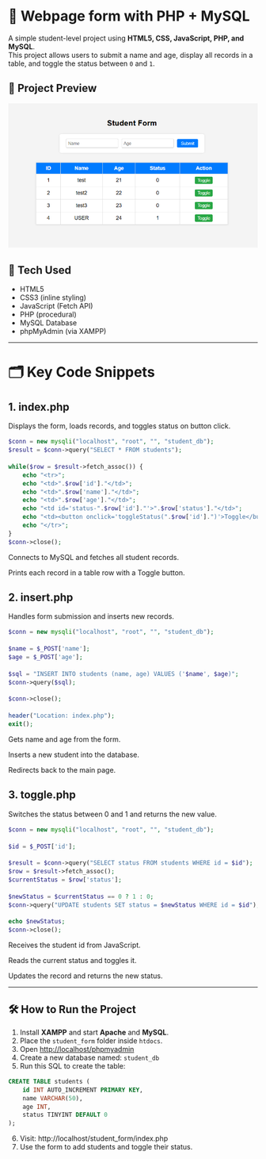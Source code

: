 # 📝 Webpage form with PHP + MySQL
A simple student-level project using **HTML5, CSS, JavaScript, PHP, and MySQL**.  
This project allows users to submit a name and age, display all records in a table, and toggle the status between `0` and `1`.

## 📸 Project Preview

![Page Design](image.png)

## 🔧 Tech Used

- HTML5
- CSS3 (inline styling)
- JavaScript (Fetch API)
- PHP (procedural)
- MySQL Database
- phpMyAdmin (via XAMPP)

---

# 🗂️ Key Code Snippets

## 1. index.php

Displays the form, loads records, and toggles status on button click.
```php
$conn = new mysqli("localhost", "root", "", "student_db");
$result = $conn->query("SELECT * FROM students");

while($row = $result->fetch_assoc()) {
    echo "<tr>";
    echo "<td>".$row['id']."</td>";
    echo "<td>".$row['name']."</td>";
    echo "<td>".$row['age']."</td>";
    echo "<td id='status-".$row['id']."'>".$row['status']."</td>";
    echo "<td><button onclick='toggleStatus(".$row['id'].")'>Toggle</button></td>";
    echo "</tr>";
}
$conn->close();
```

Connects to MySQL and fetches all student records.

Prints each record in a table row with a Toggle button.

## 2. insert.php

Handles form submission and inserts new records.

```php
$conn = new mysqli("localhost", "root", "", "student_db");

$name = $_POST['name'];
$age = $_POST['age'];

$sql = "INSERT INTO students (name, age) VALUES ('$name', $age)";
$conn->query($sql);

$conn->close();

header("Location: index.php");
exit();
```

Gets name and age from the form.

Inserts a new student into the database.

Redirects back to the main page.

## 3. toggle.php

Switches the status between 0 and 1 and returns the new value.

```php
$conn = new mysqli("localhost", "root", "", "student_db");

$id = $_POST['id'];

$result = $conn->query("SELECT status FROM students WHERE id = $id");
$row = $result->fetch_assoc();
$currentStatus = $row['status'];

$newStatus = $currentStatus == 0 ? 1 : 0;
$conn->query("UPDATE students SET status = $newStatus WHERE id = $id");

echo $newStatus;
$conn->close();
```

Receives the student id from JavaScript.

Reads the current status and toggles it.

Updates the record and returns the new status.

---

## 🛠️ How to Run the Project

1. Install **XAMPP** and start **Apache** and **MySQL**.
2. Place the `student_form` folder inside `htdocs`.
3. Open [http://localhost/phpmyadmin](http://localhost/phpmyadmin)
4. Create a new database named: `student_db`
5. Run this SQL to create the table:
```sql
CREATE TABLE students (
    id INT AUTO_INCREMENT PRIMARY KEY,
    name VARCHAR(50),
    age INT,
    status TINYINT DEFAULT 0
);
```
6. Visit: http://localhost/student_form/index.php
7. Use the form to add students and toggle their status.

